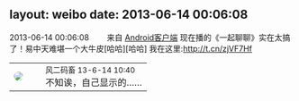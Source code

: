 layout: weibo
date: 2013-06-14 00:06:08
---
<meta name="referrer" content="no-referrer" />

2013-06-14 00:06:08  &nbsp;&nbsp;&nbsp;&nbsp;&nbsp;&nbsp; 来自 <a href="http://app.weibo.com/t/feed/c66T5g" rel="nofollow">Android客户端</a>
现在播的《一起聊聊》实在太搞了！易中天难堪一个大牛皮[哈哈][哈哈] 我在这里:http://t.cn/zjVF7Hf ​​​

<table style="width: 100%;">
  <tr>
    <td style="width: 40px;"><img style="border-radius:50%" src="https://tva3.sinaimg.cn/crop.0.0.639.639.50/6d2a6003jw8f3idy69w2gj20hs0hrt9g.jpg?KID=imgbed,tva&Expires=1624463440&ssig=tsDEgeaX3u"></td>
    <td colspan="2"><small>风二码畜 13-6-14 10:40</small><br/>不知诶，自己显示的……</td>
  </tr>
</table>
